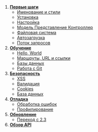1. **[Первые шаги](start)**
   - [Именование и стили](start.conventions)
   - [Установка](start.installation)
   - [Настройка](start.configuration)
   - [Модель Представление Контроллер](start.mvc)
   - [Файловая система](start.filesystem)
   - [Автозагрузка](start.autoloading)
   - [Поток запросов](start.flow)
2. **[Обучение](tutorials)**
   - [Hello, World](tutorials.helloworld)
   - [Маршруты, URL и ссылки](tutorials.urls)
   - [Базы данных](tutorials.databases)
   - [Работа с Git](tutorials.git)
3. **[Безопасность](security)**
   - [XSS](security.xss)
   - [Валидация](security.validation)
   - [Cookies](security.cookies)
   - [База данных](security.database)
4. **[Отладка](debugging)**
   - [Обработка ошибок](debugging.errors)
   - [Профилирование](debugging.profiling)
5. **[Обновление](upgrading)**
   - [Переход с 2.3](upgrading.23)
6. **[Обзор API](api)**
